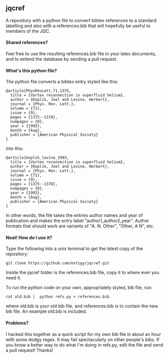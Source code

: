 jqcref
------
A repository with a python file to convert bibtex references to a standard labelling and also with a references.bib that will hopefully be useful to members of the JQC.

#### Shared references?
Feel free to use the resulting references.bib file in your latex documents, and to extend the database by sending a pull request.

#### What's this python file?
The python file converts a bibtex entry styled like this:
```
@article{PhysRevLett.71.1375,
  title = {Vortex reconnection in superfluid helium},
  author = {Koplik, Joel and Levine, Herbert},
  journal = {Phys. Rev. Lett.},
  volume = {71},
  issue = {9},
  pages = {1375--1378},
  numpages = {0},
  year = {1993},
  month = {Aug},
  publisher = {American Physical Society}
}
```
into this:
```
@article{koplik_levine_1993,
  title = {Vortex reconnection in superfluid helium},
  author = {Koplik, Joel and Levine, Herbert},
  journal = {Phys. Rev. Lett.},
  volume = {71},
  issue = {9},
  pages = {1375--1378},
  numpages = {0},
  year = {1993},
  month = {Aug},
  publisher = {American Physical Society}
}
```
In other words, the file takes the entries author names and year of publication and makes the entry label "author1_author2_year". Author formats that should work are variants of "A. N. Other", "Other, A N", etc. 

#### Neat! How do I use it?
Type the following into a unix terminal to get the latest copy of the repository:
```
git clone https://github.com/extigy/jqcref.git
```
Inside the jqcref folder is the references.bib file, copy it to where ever you need it.

To run the python code on your own, appropriately styled, bib file, run:
```
cat old.bib |  python refs.py > references.bib
```
where old.bib is your old bib file, and references.bib is to contain the new bib file. An example old.bib is included.

#### Problems?

I hacked this together as a quick script for my own bib file in about an hour with some dodgy regex. It may fail spectacularly on other people's bibs. If you know a better way to do what I'm doing in refs.py, edit the file and send a pull request! Thanks!